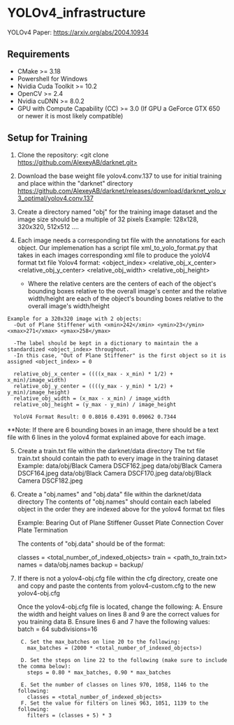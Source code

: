 # YOLOv4_infrastructure

YOLOv4 Paper: https://arxiv.org/abs/2004.10934

## Requirements
- CMake >= 3.18
- Powershell for Windows
- Nvidia Cuda Toolkit >= 10.2
- OpenCV >= 2.4
- Nvidia cuDNN >= 8.0.2
- GPU with Compute Capability (CC) >= 3.0 (If GPU a GeForce GTX 650 or newer it is most likely compatible)

## Setup for Training
  1. Clone the repository:
    <git clone https://github.com/AlexeyAB/darknet.git>


  2. Download the base weight file yolov4.conv.137 to use for initial training and place within the "darknet" directory
    https://github.com/AlexeyAB/darknet/releases/download/darknet_yolo_v3_optimal/yolov4.conv.137

  3. Create a directory named "obj" for the training image dataset and the image size should be a multiple of 32 pixels
     Example: 128x128, 320x320, 512x512 ....


  4. Each image needs a corresponding txt file with the annotations for each object. Our implemenation has a script file
     xml_to_yolo_format.py that takes in each images corresponding xml file to produce the yoloV4 format txt file
    Yolov4 format:
      <object_index> <relative_obj_x_center> <relative_obj_y_center> <relative_obj_width> <relative_obj_height>

      - Where the relative centers are the centers of each of the object's bounding boxes relative to the overall image's center
        and the relative width/height are each of the object's bounding boxes relative to the overall image's width/height

    Example for a 320x320 image with 2 objects:
      -Out of Plane Stiffener with <xmin>242</xmin> <ymin>23</ymin> <xmax>271</xmax> <ymax>258</ymax>

      -The label should be kept in a dictionary to maintain the a standardized <object_index> throughout.
      -In this case, "Out of Plane Stiffener" is the first object so it is assigned <object_index> = 0

      relative_obj_x_center = ((((x_max - x_min) * 1/2) + x_min)/image_width)
      relative_obj_y_center = ((((y_max - y_min) * 1/2) + y_min)/image_height)
      relative_obj_width = (x_max - x_min) / image_width
      relative_obj_height = (y_max - y_min) / image_height

      YoloV4 Format Result: 0 0.8016 0.4391 0.09062 0.7344
   **Note:
      If there are 6 bounding boxes in an image, there should be a text file with 6 lines in the yolov4 format
      explained above for each image.

  5. Create a train.txt file within the darknet/data directory
      The txt file train.txt should contain the path to every image in the training dataset
      Example:
      data/obj/Black Camera DSCF162.jpeg
      data/obj/Black Camera DSCF164.jpeg
      data/obj/Black Camera DSCF170.jpeg
      data/obj/Black Camera DSCF182.jpeg

  6. Create a "obj.names" and "obj.data" file within the darknet/data directory
      The contents of "obj.names" should contain each labeled object in the order they are indexed above for the yolov4 format txt files

        Example:
          Bearing
          Out of Plane Stiffener
          Gusset Plate Connection
          Cover Plate Termination

      The contents of "obj.data" should be of the format:

        classes = <total_number_of_indexed_objects>
        train  = <path_to_train.txt>
        names = data/obj.names
        backup = backup/

  7. If there is not a yolov4-obj.cfg file within the cfg directory, create one and copy and paste the contents from
     yolov4-custom.cfg to the new yolov4-obj.cfg

        Once the yolov4-obj.cfg file is located, change the following:
          A. Ensure the width and height values on lines 8 and 9 are the correct values for you training data
          B. Ensure lines 6 and 7 have the following values:
            batch = 64
            subdivisions=16

          C. Set the max_batches on line 20 to the following:
            max_batches = (2000 * <total_number_of_indexed_objects>)

          D. Set the steps on line 22 to the following (make sure to include the comma below):
            steps = 0.80 * max_batches, 0.90 * max_batches

          E. Set the number of classes on lines 970, 1058, 1146 to the following:
            classes = <total_number_of_indexed_objects>
          F. Set the value for filters on lines 963, 1051, 1139 to the following:
            filters = (classes + 5) * 3


